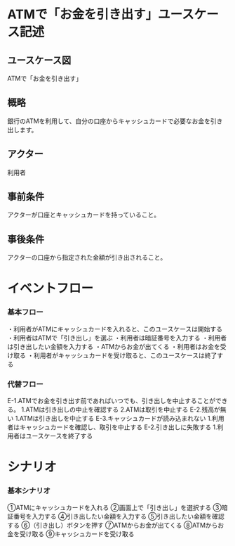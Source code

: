 # ATMで「お金を引き出す」ユースケース記述
## ユースケース図
ATMで「お金を引き出す」
## 概略
銀行のATMを利用して、自分の口座からキャッシュカードで必要なお金を引き出します。
## アクター
利用者
## 事前条件
アクターが口座とキャッシュカードを持っていること。
## 事後条件
アクターの口座から指定された金額が引き出されること。
# イベントフロー
### 基本フロー
・利用者がATMにキャッシュカードを入れると、このユースケースは開始する
・利用者はATMで「引き出し」を選ぶ
・利用者は暗証番号を入力する
・利用者は引き出したい金額を入力する
・ATMからお金が出てくる
・利用者はお金を受け取る
・利用者がキャッシュカードを受け取ると、このユースケースは終了する

### 代替フロー
E-1.ATMでお金を引き出す前であればいつでも、引き出しを中止することができる。
  1.ATMは引き出しの中止を確認する
  2.ATMは取引を中止する
E-2.残高が無い
  1.ATMは引き出しを中止する
E-3.キャッシュカードが読み込まれない
  1.利用者はキャッシュカードを確認し、取引を中止する
E-2.引き出しに失敗する
  1.利用者はユースケースを終了する

# シナリオ
### 基本シナリオ
①ATMにキャッシュカードを入れる
②画面上で「引き出し」を選択する
③暗証番号を入力する
④引き出したい金額を入力する
⑤引き出したい金額を確認する
⑥（引き出し）ボタンを押す
⑦ATMからお金が出てくる
⑧ATMからお金を受け取る
⑨キャッシュカードを受け取る



